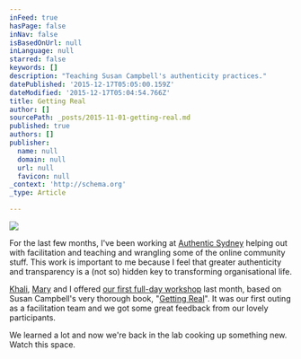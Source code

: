 ```yaml
---
inFeed: true
hasPage: false
inNav: false
isBasedOnUrl: null
inLanguage: null
starred: false
keywords: []
description: "Teaching Susan Campbell's authenticity practices."
datePublished: '2015-12-17T05:05:00.159Z'
dateModified: '2015-12-17T05:04:54.766Z'
title: Getting Real
author: []
sourcePath: _posts/2015-11-01-getting-real.md
published: true
authors: []
publisher:
  name: null
  domain: null
  url: null
  favicon: null
_context: 'http://schema.org'
_type: Article

---
```

![](https://the-grid-user-content.s3-us-west-2.amazonaws.com/dcd72d41-c9a2-4a26-81c4-27f2bb03e501.jpg)

For the last few months, I've been working at [Authentic Sydney][0] helping out with facilitation and teaching and wrangling some of the online community stuff. This work is important to me because I feel that greater authenticity and transparency is a (not so) hidden key to transforming organisational life.

[Khali][1], [Mary][2] and I offered [our first full-day workshop][3] last month, based on Susan Campbell's very thorough book, "[Getting Real][4]". It was our first outing as a facilitation team and we got some great feedback from our lovely participants.

We learned a lot and now we're back in the lab cooking up something new. Watch this space.

[0]: http://authenticsydney.com/
[1]: https://www.linkedin.com/pub/khali-young/3/98a/6a8
[2]: https://www.linkedin.com/pub/mary-jamieson/1/358/964
[3]: http://authenticsydney.com/event/getting-real-skills-for-authentic-relating/
[4]: http://www.amazon.com/Getting-Real-Truth-Skills-Authentic-ebook/dp/B002L2GK5O/ref=tmm_kin_swatch_0?_encoding=UTF8&sr=&qid=